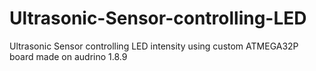 # Ultrasonic-Sensor-controlling-LED

Ultrasonic Sensor controlling LED intensity using custom ATMEGA32P board made on audrino 1.8.9
